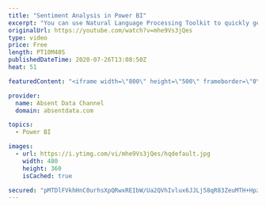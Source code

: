 ```yaml
---
title: "Sentiment Analysis in Power BI"
excerpt: "You can use Natural Language Processing Toolkit to quickly get sentiment scores on text like comments or tweets. You can check out the full written instructions here:"
originalUrl: https://youtube.com/watch?v=mhe9Vs3jQes
type: video
price: Free
length: PT10M40S
publishedDateTime: 2020-07-26T13:08:50Z
heat: 51

featuredContent: "<iframe width=\"800\" height=\"500\" frameborder=\"0\" src=\"https://www.youtube.com/embed/mhe9Vs3jQes\" allow=\"accelerometer; autoplay; encrypted-media; gyroscope; picture-in-picture\" allowfullscreen></iframe>"

provider:
  name: Absent Data Channel
  domain: absentdata.com

topics:
  - Power BI

images:
  - url: https://i.ytimg.com/vi/mhe9Vs3jQes/hqdefault.jpg
    width: 480
    height: 360
    isCached: true

secured: "pMTDlFVkhHnC0urhsXpQRwxREIbW/Ua2QVhIvlux6JJLj58qR83ZeuMTH+Hpzquv9EsxNs2E1ONtgE/Zw9q4S7kcjApHYw3nSv0OAf7POfI4Z/Ps/K21KTVFEmlOab4mUlmUTAyLSnNNZE0bPcncYd5TKkuX+0vGa5wTXptbrnLbrYMJJeQkXvmc87v+6AQY+PF2JBC5RbWv6UQdakpgci/DBcmPFhpk3o6bjYiBdYzNDJwnxZRmcPIUgifaYKsAvirIR7D7++MPxBvBnPHcPf902mJPhQOzK8l9xDBs52GmfnwMSPCM3qP2T0LXdOUX5KcAEZf5YOnwy8ryeTyporQhAJcstv/N9VpPX0C0Fl6J+1YrR2RBdwRUi/330uoIeKPrKcCfvy/Um91b3GVQZFk8SHdVXKPs4RTksgpL51Y=;MTdPU71Zk9NrX7jR7+M9oA=="
---
```



